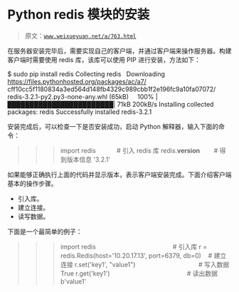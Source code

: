 # Python redis 模块的安装

> 原文：[`www.weixueyuan.net/a/763.html`](http://www.weixueyuan.net/a/763.html)

在服务器安装完毕后，需要实现自己的客户端，并通过客户端来操作服务器。构建客户端时需要使用 redis 库，该库可以使用 PIP 进行安装，方法如下：

$ sudo pip install redis
Collecting redis
  Downloading https://files.pythonhosted.org/packages/ac/a7/
cff10cc5f1180834a3ed564d148fb4329c989cbb1f2e196fc9a10fa07072/
redis-3.2.1-py2.py3-none-any.whl (65kB)
    100% |████████████████████████| 71kB 200kB/s
Installing collected packages: redis
Successfully installed redis-3.2.1

安装完成后，可以检查一下是否安装成功，启动 Python 解释器，输入下面的命令：

>>> import redis            # 引入 redis 库
>>> redis.__version__        # 得到版本信息
'3.2.1'

如果能够正确执行上面的代码并显示版本，表示客户端安装完成。下面介绍客户端基本的操作步骤。

*   引入库。
*   建立连接。
*   读写数据。

下面是一个最简单的例子：

>>> import redis                                            # 引入库
>>> r = redis.Redis(host='10.20.17.13', port=6379, db=0)    # 建立连接
>>> r.set('key1', "value1")                                    # 写入数据
True
>>> r.get('key1')                                            # 读出数据
b'value1'